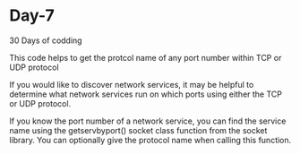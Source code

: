 # Day-7
30 Days of codding 

This code helps to get the protcol name of any port number within TCP or UDP protocol 

If you would like to discover network services, it may be helpful to determine what network 
services run on which ports using either the TCP or UDP protocol.


If you know the port number of a network service, you can find the service name using the 
getservbyport() socket class function from the socket library. You can optionally give the 
protocol name when calling this function.
